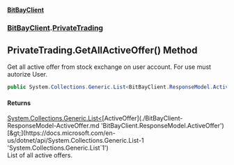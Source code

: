#### [BitBayClient](./index.md 'index')
### [BitBayClient](./BitBayClient.md 'BitBayClient').[PrivateTrading](./BitBayClient-PrivateTrading.md 'BitBayClient.PrivateTrading')
## PrivateTrading.GetAllActiveOffer() Method
Get all active offer from stock exchange on user account. For use must autorize User.  
```csharp
public System.Collections.Generic.List<BitBayClient.ResponseModel.ActiveOffer> GetAllActiveOffer();
```
#### Returns
[System.Collections.Generic.List&lt;](https://docs.microsoft.com/en-us/dotnet/api/System.Collections.Generic.List-1 'System.Collections.Generic.List`1')[ActiveOffer](./BitBayClient-ResponseModel-ActiveOffer.md 'BitBayClient.ResponseModel.ActiveOffer')[&gt;](https://docs.microsoft.com/en-us/dotnet/api/System.Collections.Generic.List-1 'System.Collections.Generic.List`1')  
List of all active offers.  
